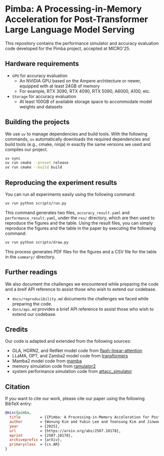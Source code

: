 # Pimba: A Processing-in-Memory Acceleration for Post-Transformer Large Language Model Serving

This repository contains the performance simulator and accuracy evaluation code developed for the Pimba project, accepted at MICRO'25.

## Hardware requirements

- `GPU` for accuracy evaluation
    - An NVIDIA GPU based on the Ampere architecture or newer, equipped with at least 24GB of memory
    - For example, RTX 3090, RTX 4090, RTX 5090, A6000, A100, etc.
- `Storage` for accuracy evaluation
    - At least 100GB of available storage space to accommodate model weights and datasets

## Building the projects

We use `uv` to manage dependencies and build tools. With the following commands, `uv` automatically downloads the required dependencies and build tools (e.g., cmake, ninja) in exactly the same versions we used and compiles our project.

```sh
uv sync
uv run cmake --preset release
uv run cmake --build build
```

## Reproducing the experiment results

You can run all experiments easily using the following command:

```sh
uv run python scripts/run.py
```

This command generates two files, `accuracy_result.yaml` and `performance_result.yaml`, under the `res/` directory, which are then used to reproduce the figures and the table. Using the result files, you can simply reproduce the figures and the table in the paper by executing the following command:

```sh
uv run python scripts/draw.py
```

This process generates PDF files for the figures and a CSV file for the table in the `summary/` directory.

## Further readings

We also document the challenges we encountered while preparing the code and a breif API reference to assist those who wish to extend our codebase.

- `docs/reproducibility.md` documents the challenges we faced while preparing the code.
- `docs/api.md` provides a brief API reference to assist those who wish to extend our codebase.

## Credits

Our code is adapted and extended from the following sources:
- GLA, HGRN2, and RetNet model code from [flash-linear-attention](https://github.com/fla-org/flash-linear-attention)
- LLaMA, OPT, and Zamba2 model code from [transformers](https://github.com/huggingface/transformers)
- Mamba2 model code from [mamba](https://github.com/state-spaces/mamba)
- memory simulation code from [ramulator2](https://github.com/CMU-SAFARI/ramulator2)
- system performance simulation code from [attacc_simulator](https://github.com/scale-snu/attacc_simulator)

## Citation

If you want to cite our work, please cite our paper using the following BibTeX entry:

```bib
@misc{pimba,
  title         = {{Pimba: A Processing-in-Memory Acceleration for Post-Transformer Large Language Model Serving}},
  author        = {Wonung Kim and Yubin Lee and Yoonsung Kim and Jinwoo Hwang and Seongryong Oh and Jiyong Jung and Aziz Huseynov and Woong Gyu Park and Chang Hyun Park and Divya Mahajan and Jongse Park},
  year          = {2025},
  url           = {https://arxiv.org/abs/2507.10178},
  eprint        = {2507.10178},
  archiveprefix = {arXiv},
  primaryclass  = {cs.AR}
}
```
